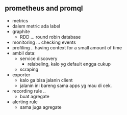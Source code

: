 ## prometheus and promql
- metrics
- dalem metric ada label
- graphite
    - RDD ... round robin database
- monitoring ... checking events
- profiling .. having context for a small amount of time
- ambil data:
    - service discovery
        - relabeling, kalo yg default engga cukup
    - scraping
- exporter
    - kalo ga bisa jalanin client
    - jalanin ini bareng sama apps yg mau di cek.
- recording rule ..
    - buat agregate
- alerting rule
    - sama juga agregate
